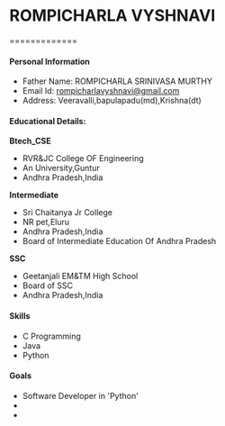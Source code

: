 # ROMPICHARLA VYSHNAVI
=============
#### Personal Information

- Father Name: ROMPICHARLA SRINIVASA MURTHY
- Email Id: rompicharlavyshnavi@gmail.com
- Address: Veeravalli,bapulapadu(md),Krishna(dt)

#### Educational Details:

**Btech_CSE**
- RVR&JC College OF Engineering
- An University,Guntur
- Andhra Pradesh,India

**Intermediate**
- Sri Chaitanya Jr College
- NR pet,Eluru
- Andhra Pradesh,India
- Board of Intermediate Education Of Andhra Pradesh

**SSC**
- Geetanjali EM&TM High School
- Board of SSC
- Andhra Pradesh,India

#### Skills
- C Programming
- Java
- Python

####  Goals
- Software Developer in 'Python'
- 
- 

